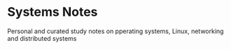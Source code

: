 # Systems Notes

Personal and curated study notes on pperating systems, Linux, networking and distributed systems
